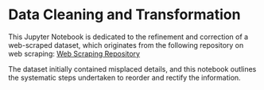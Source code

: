 # Data Cleaning and Transformation
This Jupyter Notebook is dedicated to the refinement and correction of a web-scraped dataset, which originates from the following repository on web scraping:
[Web Scraping Repository](https://github.com/Ambily-Rajan/Data-Collection-using-python/tree/main/Web%20Scraping)

The dataset initially contained misplaced details, and this notebook outlines the systematic steps undertaken to reorder and rectify the information.
